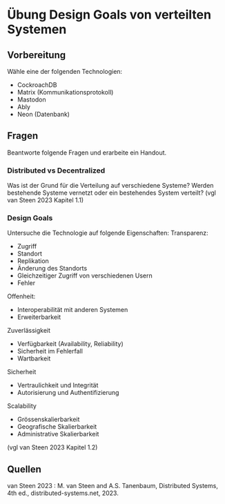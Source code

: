 # Übung Design Goals von verteilten Systemen

## Vorbereitung
Wähle eine der folgenden Technologien:
- CockroachDB
- Matrix (Kommunikationsprotokoll)
- Mastodon
- Ably
- Neon (Datenbank)

## Fragen
Beantworte folgende Fragen und erarbeite ein Handout.

### Distributed vs Decentralized
Was ist der Grund für die Verteilung auf verschiedene Systeme? 
Werden bestehende Systeme vernetzt oder ein bestehendes System verteilt?
(vgl van Steen 2023 Kapitel 1.1)

### Design Goals
Untersuche die Technologie auf folgende Eigenschaften:
Transparenz:
- Zugriff
- Standort
- Replikation
- Änderung des Standorts
- Gleichzeitiger Zugriff von verschiedenen Usern
- Fehler

Offenheit:
- Interoperabilität mit anderen Systemen
- Erweiterbarkeit

Zuverlässigkeit
- Verfügbarkeit (Availability, Reliability)
- Sicherheit im Fehlerfall
- Wartbarkeit

Sicherheit 
- Vertraulichkeit und Integrität
- Autorisierung und Authentifizierung

Scalability
- Grössenskalierbarkeit
- Geografische Skalierbarkeit
- Administrative Skalierbarkeit

(vgl van Steen 2023 Kapitel 1.2)

## Quellen
van Steen 2023
: M. van Steen and A.S. Tanenbaum, Distributed Systems, 4th ed., distributed-systems.net, 2023.

